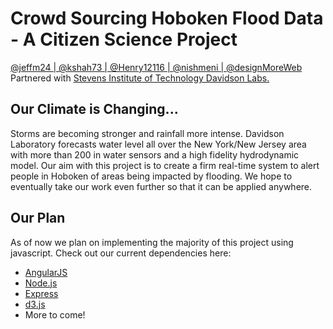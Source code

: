 # Crowd Sourcing Hoboken Flood Data - A Citizen Science Project
[@jeffm24 | ](https://github.com/jeffm24) [@kshah73 | ](https://github.com/kshah73)[@Henry12116 | ](https://github.com/Henry12116)[@nishmeni | ](https://github.com/nishmeni)[@designMoreWeb](https://github.com/designMoreWeb)
Partnered with [Stevens Institute of Technology Davidson Labs.](https://www.stevens.edu/research-entrepreneurship/research-centers-labs/davidson-laboratory)

## Our Climate is Changing...
Storms are becoming stronger and rainfall more intense. Davidson Laboratory forecasts water level all over the New York/New Jersey area with more than 200 in water sensors and a high fidelity hydrodynamic model. Our aim with this project is to create a firm real-time system to alert people in Hoboken of areas being impacted by flooding. We hope to eventually take our work even further so that it can be applied anywhere.

## Our Plan
As of now we plan on implementing the majority of this project using javascript. Check out our current dependencies here:
- [AngularJS](https://angularjs.org/)
- [Node.js](https://nodejs.org/en/)
- [Express](http://expressjs.com/)
- [d3.js](https://d3js.org/)
- More to come!